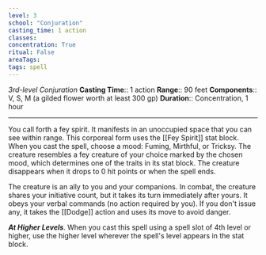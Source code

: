 ```yaml
---
level: 3
school: "Conjuration"
casting_time: 1 action
classes: 
concentration: True
ritual: False
areaTags: 
tags: spell
---
```


_3rd-level Conjuration_
**Casting Time**:: 1 action
**Range**:: 90 feet
**Components**:: V, S, M (a gilded flower worth at least 300 gp)
**Duration**:: Concentration, 1 hour

---

You call forth a fey spirit. It manifests in an unoccupied space that you can see within range. This corporeal form uses the [[Fey Spirit]] stat block. When you cast the spell, choose a mood: Fuming, Mirthful, or Tricksy. The creature resembles a fey creature of your choice marked by the chosen mood, which determines one of the traits in its stat block. The creature disappears when it drops to 0 hit points or when the spell ends.

The creature is an ally to you and your companions. In combat, the creature shares your initiative count, but it takes its turn immediately after yours. It obeys your verbal commands (no action required by you). If you don't issue any, it takes the [[Dodge]] action and uses its move to avoid danger.


**_At Higher Levels_**. When you cast this spell using a spell slot of 4th level or higher, use the higher level wherever the spell's level appears in the stat block.


